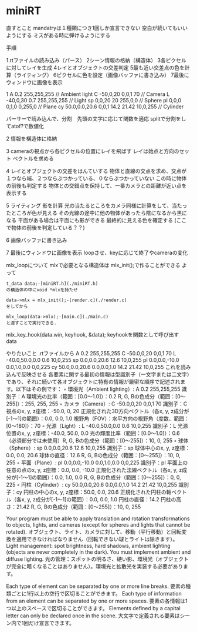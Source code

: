 # miniRT


直すとこと
mandatryは１種類につき1回しか宣言できない
空白が続いてもいいようにする
ミスがある時に弾けるようにする


手順

1.rtファイルの読み込み（パース）
2シーン情報の格納（構造体）
3各ピクセルに対してレイを生成
4レイとオブジェクトの交差判定
5最も近い交差点の色を計算（ライティング）
6ピクセルに色を設定（画像バッファに書き込み）
7最後にウィンドウに画像を表示

1
A 0.2 255,255,255       // Ambient light
C -50,0,20 0,0,1 70     // Camera
L -40,0,30 0.7 255,255,255 // Light
sp 0,0,20 20 255,0,0    // Sphere
pl 0,0,0 0,1,0 0,255,0  // Plane
cy 50.0,0.0,20.6 0,0,1 14.2 21.42 10,0,255 // Cylinder

パーサーで読み込んで、分割　先頭の文字に応じて関数を適応
splitで分割をしてatof?で数値化

2
情報を構造体に格納

3
cameraの視点から各ピクセルの位置にレイを飛ばす
レイは始点と方向のセット
ベクトルを求める

4
レイとオブジェクトの交差をはんていする
物体と直線の交点を求め、交点が１つなら端、２つならぶつかっている、０ならぶつかっていない
この時に物体の前後も判定する
物体との交錯点を保持して、一番カメラとの距離が近い点を表示する

5
ライティング
影を計算
光の当たるところをカメラ同様に計算をして、当たったところが色が見える
その光線の途中に他の物体があったら陰になるから黒になる
平面がある場合は平面にも影ができる
最終的に見える色を確定する
(ここで物体の前後を判定している？？)

6
画像バッファに書き込み

7
最後にウィンドウに画像を表示
loopさせ、keyに応じて終了やcameraの変化




mlx_loopについて
    mlxで必要となる構造体は mlx_init();で作ることができる
    よって

    t_data data;-[miniRT.h](./miniRT.h)
    の構造体の中にvoid *mlxを持たせ

    data->mlx = mlx_init();-[render.c](./render.c)
    をしてから

    mlx_loop(data->mlx);-[main.c](./main.c)
    と渡すことで実行できる.

mlx_key_hook(data.win, keyhook, &data);
    keyhookを関数として呼び出す
    data



やりたいこと
    .rtファイルから
    A 0.2 255,255,255
    C -50.0,0,20 0,0,1 70
    L -40.0,50.0,0.0 0.6 10,0,255
    sp 0.0,0.0,20.6 12.6 10,0,255
    pl 0.0,0.0,-10.0 0.0,1.0,0.0 0,0,225
    cy 50.0,0.0,20.6 0.0,0.0,1.0 14.2 21.42 10,0,255
    これを読み込んで反映させる
    各要素に関する最初の情報は型識別子（一文字または二文字）であり、それに続いて各オブジェクトに特有の情報が厳密な順序で記述されます。以下はその例です：
    ◦ 環境光（Ambient lighting）:
    A 0.2 255,255,255
        識別子：A
        環境光の比率（範囲：[0.0～1.0]）：0.2
        R, G, Bの色成分（範囲：[0～255]）：255, 255, 255
    ◦ カメラ（Camera）:
    C -50.0,0,20 0,0,1 70
        識別子：C
        視点のx, y, z座標：-50.0, 0, 20
        正規化された3D方向ベクトル（各x, y, z成分が[-1～1]の範囲）：0.0, 0.0, 1.0
        視野角（FOV）：水平方向の視野角（度数、範囲：[0～180]）：70
    ◦ 光源（Light）:
    L -40.0,50.0,0.0 0.6 10,0,255
        識別子：L
        光源位置のx, y, z座標：-40.0, 50.0, 0.0
        光の輝度比率（範囲：[0.0～1.0]）：0.6
        （必須部分では未使用）R, G, Bの色成分（範囲：[0～255]）：10, 0, 255
    ◦ 球体（Sphere）:
    sp 0.0,0.0,20.6 12.6 10,0,255
        識別子：sp
        球体中心のx, y, z座標：0.0, 0.0, 20.6
        球体の直径：12.6
        R, G, Bの色成分（範囲：[0～255]）：10, 0, 255
    ◦ 平面（Plane）:
    pl 0.0,0.0,-10.0 0.0,1.0,0.0 0,0,225
        識別子：pl
        平面上の任意の点のx, y, z座標：0.0, 0.0, -10.0
        正規化された法線ベクトル（各x, y, z成分が[-1～1]の範囲）：0.0, 1.0, 0.0
        R, G, Bの色成分（範囲：[0～255]）：0, 0, 225
    ◦ 円柱（Cylinder）:
    cy 50.0,0.0,20.6 0.0,0.0,1.0 14.2 21.42 10,0,255
        識別子：cy
        円柱の中心のx, y, z座標：50.0, 0.0, 20.6
        正規化された円柱の軸ベクトル（各x, y, z成分が[-1～1]の範囲）：0.0, 0.0, 1.0
        円柱の直径：14.2
        円柱の高さ：21.42
        R, G, Bの色成分（範囲：[0～255]）：10, 0, 255




Your program must be able to apply translation and rotation transformations to objects, lights, and cameras (except for spheres and lights that cannot be rotated).
オブジェクト、ライト、カメラに対して、移動（平行移動）と回転変換を適用できなければなりません（回転できない球とライトは除きます）。
Light management: spot brightness, hard shadows, ambient lighting (objects are never completely in the dark). You must implement ambient and diffuse lighting.
光の管理：スポットの明るさ、硬い影、環境光（オブジェクトが完全に暗くなることはありません）。環境光と拡散光を実装する必要があります。

Each type of element can be separated by one or more line breaks.
要素の種類ごとに1行以上の空行で区切ることができます。
Each type of information from an element can be separated by one or more spaces.
要素の各情報は1つ以上のスペースで区切ることができます。
Elements defined by a capital letter can only be declared once in the scene.
大文字で定義される要素はシーン内で1回だけ宣言できます。
